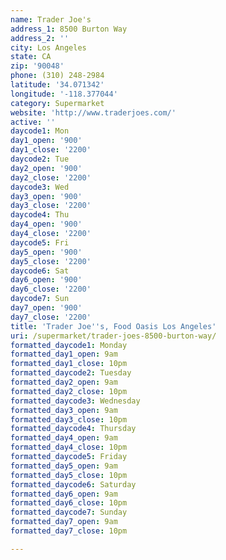 ```yaml
---
name: Trader Joe's
address_1: 8500 Burton Way
address_2: ''
city: Los Angeles
state: CA
zip: '90048'
phone: (310) 248-2984
latitude: '34.071342'
longitude: '-118.377044'
category: Supermarket
website: 'http://www.traderjoes.com/'
active: ''
daycode1: Mon
day1_open: '900'
day1_close: '2200'
daycode2: Tue
day2_open: '900'
day2_close: '2200'
daycode3: Wed
day3_open: '900'
day3_close: '2200'
daycode4: Thu
day4_open: '900'
day4_close: '2200'
daycode5: Fri
day5_open: '900'
day5_close: '2200'
daycode6: Sat
day6_open: '900'
day6_close: '2200'
daycode7: Sun
day7_open: '900'
day7_close: '2200'
title: 'Trader Joe''s, Food Oasis Los Angeles'
uri: /supermarket/trader-joes-8500-burton-way/
formatted_daycode1: Monday
formatted_day1_open: 9am
formatted_day1_close: 10pm
formatted_daycode2: Tuesday
formatted_day2_open: 9am
formatted_day2_close: 10pm
formatted_daycode3: Wednesday
formatted_day3_open: 9am
formatted_day3_close: 10pm
formatted_daycode4: Thursday
formatted_day4_open: 9am
formatted_day4_close: 10pm
formatted_daycode5: Friday
formatted_day5_open: 9am
formatted_day5_close: 10pm
formatted_daycode6: Saturday
formatted_day6_open: 9am
formatted_day6_close: 10pm
formatted_daycode7: Sunday
formatted_day7_open: 9am
formatted_day7_close: 10pm

---
```



